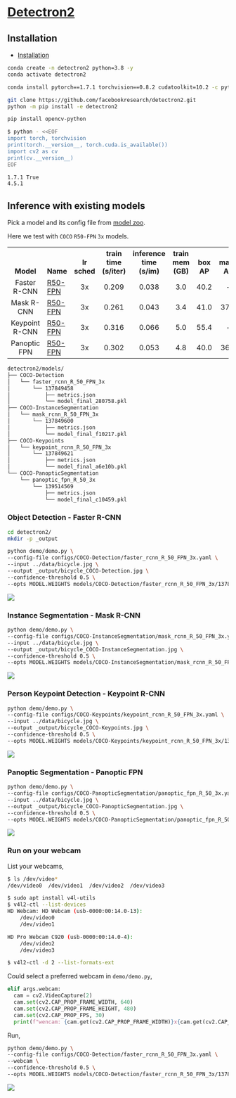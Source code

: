 # [Detectron2][]

[Detectron2]: https://github.com/facebookresearch/detectron2

## Installation

- [Installation](https://detectron2.readthedocs.io/tutorials/install.html)

```bash
conda create -n detectron2 python=3.8 -y
conda activate detectron2

conda install pytorch==1.7.1 torchvision==0.8.2 cudatoolkit=10.2 -c pytorch -y

git clone https://github.com/facebookresearch/detectron2.git
python -m pip install -e detectron2

pip install opencv-python
```

```bash
$ python - <<EOF
import torch, torchvision
print(torch.__version__, torch.cuda.is_available())
import cv2 as cv
print(cv.__version__)
EOF

1.7.1 True
4.5.1
```

## Inference with existing models

Pick a model and its config file from [model zoo](https://github.com/facebookresearch/detectron2/blob/master/MODEL_ZOO.md).

Here we test with `COCO` `R50-FPN` `3x` models.

<table><tbody>
<!-- START TABLE -->
<!-- TABLE HEADER -->
<th valign="bottom">Model</th>
<th valign="bottom">Name</th>
<th valign="bottom">lr<br/>sched</th>
<th valign="bottom">train<br/>time<br/>(s/iter)</th>
<th valign="bottom">inference<br/>time<br/>(s/im)</th>
<th valign="bottom">train<br/>mem<br/>(GB)</th>
<th valign="bottom">box<br/>AP</th>
<th valign="bottom">mask<br/>AP</th>
<th valign="bottom">kp.<br/>AP</th>
<th valign="bottom">PQ</th>
<th valign="bottom">model id</th>
<th valign="bottom">download</th>
<!-- TABLE BODY -->
<!-- ROW: faster_rcnn_R_50_FPN_3x -->
<tr><td align="center">Faster R-CNN</td>
<td align="left"><a href="configs/COCO-Detection/faster_rcnn_R_50_FPN_3x.yaml">R50-FPN</a></td>
<td align="center">3x</td>
<td align="center">0.209</td>
<td align="center">0.038</td>
<td align="center">3.0</td>
<td align="center">40.2</td>
<td align="center">-</td>
<td align="center">-</td>
<td align="center">-</td>
<td align="center">137849458</td>
<td align="center"><a href="https://dl.fbaipublicfiles.com/detectron2/COCO-Detection/faster_rcnn_R_50_FPN_3x/137849458/model_final_280758.pkl">model</a>&nbsp;|&nbsp;<a href="https://dl.fbaipublicfiles.com/detectron2/COCO-Detection/faster_rcnn_R_50_FPN_3x/137849458/metrics.json">metrics</a></td>
</tr>
<!-- ROW: mask_rcnn_R_50_FPN_3x -->
<tr><td align="center">Mask R-CNN</td>
<td align="left"><a href="configs/COCO-InstanceSegmentation/mask_rcnn_R_50_FPN_3x.yaml">R50-FPN</a></td>
<td align="center">3x</td>
<td align="center">0.261</td>
<td align="center">0.043</td>
<td align="center">3.4</td>
<td align="center">41.0</td>
<td align="center">37.2</td>
<td align="center">-</td>
<td align="center">-</td>
<td align="center">137849600</td>
<td align="center"><a href="https://dl.fbaipublicfiles.com/detectron2/COCO-InstanceSegmentation/mask_rcnn_R_50_FPN_3x/137849600/model_final_f10217.pkl">model</a>&nbsp;|&nbsp;<a href="https://dl.fbaipublicfiles.com/detectron2/COCO-InstanceSegmentation/mask_rcnn_R_50_FPN_3x/137849600/metrics.json">metrics</a></td>
</tr>
<!-- ROW: keypoint_rcnn_R_50_FPN_3x -->
<tr><td align="center">Keypoint R-CNN</td>
<td align="left"><a href="configs/COCO-Keypoints/keypoint_rcnn_R_50_FPN_3x.yaml">R50-FPN</a></td>
<td align="center">3x</td>
<td align="center">0.316</td>
<td align="center">0.066</td>
<td align="center">5.0</td>
<td align="center">55.4</td>
<td align="center">-</td>
<td align="center">65.5</td>
<td align="center">-</td>
<td align="center">137849621</td>
<td align="center"><a href="https://dl.fbaipublicfiles.com/detectron2/COCO-Keypoints/keypoint_rcnn_R_50_FPN_3x/137849621/model_final_a6e10b.pkl">model</a>&nbsp;|&nbsp;<a href="https://dl.fbaipublicfiles.com/detectron2/COCO-Keypoints/keypoint_rcnn_R_50_FPN_3x/137849621/metrics.json">metrics</a></td>
</tr>
<!-- ROW: panoptic_fpn_R_50_3x -->
<tr><td align="center">Panoptic FPN</td>
<td align="left"><a href="configs/COCO-PanopticSegmentation/panoptic_fpn_R_50_3x.yaml">R50-FPN</a></td>
<td align="center">3x</td>
<td align="center">0.302</td>
<td align="center">0.053</td>
<td align="center">4.8</td>
<td align="center">40.0</td>
<td align="center">36.5</td>
<td align="center">-</td>
<td align="center">41.5</td>
<td align="center">139514569</td>
<td align="center"><a href="https://dl.fbaipublicfiles.com/detectron2/COCO-PanopticSegmentation/panoptic_fpn_R_50_3x/139514569/model_final_c10459.pkl">model</a>&nbsp;|&nbsp;<a href="https://dl.fbaipublicfiles.com/detectron2/COCO-PanopticSegmentation/panoptic_fpn_R_50_3x/139514569/metrics.json">metrics</a></td>
</tr>
</tbody></table>

```bash
detectron2/models/
├── COCO-Detection
│   └── faster_rcnn_R_50_FPN_3x
│       └── 137849458
│           ├── metrics.json
│           └── model_final_280758.pkl
├── COCO-InstanceSegmentation
│   └── mask_rcnn_R_50_FPN_3x
│       └── 137849600
│           ├── metrics.json
│           └── model_final_f10217.pkl
├── COCO-Keypoints
│   └── keypoint_rcnn_R_50_FPN_3x
│       └── 137849621
│           ├── metrics.json
│           └── model_final_a6e10b.pkl
└── COCO-PanopticSegmentation
    └── panoptic_fpn_R_50_3x
        └── 139514569
            ├── metrics.json
            └── model_final_c10459.pkl
```

### Object Detection - Faster R-CNN

```bash
cd detectron2/
mkdir -p _output

python demo/demo.py \
--config-file configs/COCO-Detection/faster_rcnn_R_50_FPN_3x.yaml \
--input ../data/bicycle.jpg \
--output _output/bicycle_COCO-Detection.jpg \
--confidence-threshold 0.5 \
--opts MODEL.WEIGHTS models/COCO-Detection/faster_rcnn_R_50_FPN_3x/137849458/model_final_280758.pkl
```

![](bicycle_COCO-Detection.jpg)

### Instance Segmentation - Mask R-CNN

```bash
python demo/demo.py \
--config-file configs/COCO-InstanceSegmentation/mask_rcnn_R_50_FPN_3x.yaml \
--input ../data/bicycle.jpg \
--output _output/bicycle_COCO-InstanceSegmentation.jpg \
--confidence-threshold 0.5 \
--opts MODEL.WEIGHTS models/COCO-InstanceSegmentation/mask_rcnn_R_50_FPN_3x/137849600/model_final_f10217.pkl
```

![](bicycle_COCO-InstanceSegmentation.jpg)

### Person Keypoint Detection - Keypoint R-CNN

```bash
python demo/demo.py \
--config-file configs/COCO-Keypoints/keypoint_rcnn_R_50_FPN_3x.yaml \
--input ../data/bicycle.jpg \
--output _output/bicycle_COCO-Keypoints.jpg \
--confidence-threshold 0.5 \
--opts MODEL.WEIGHTS models/COCO-Keypoints/keypoint_rcnn_R_50_FPN_3x/137849621/model_final_a6e10b.pkl
```

![](bicycle_COCO-Keypoints.jpg)

### Panoptic Segmentation - Panoptic FPN

```bash
python demo/demo.py \
--config-file configs/COCO-PanopticSegmentation/panoptic_fpn_R_50_3x.yaml \
--input ../data/bicycle.jpg \
--output _output/bicycle_COCO-PanopticSegmentation.jpg \
--confidence-threshold 0.5 \
--opts MODEL.WEIGHTS models/COCO-PanopticSegmentation/panoptic_fpn_R_50_3x/139514569/model_final_c10459.pkl
```

![](bicycle_COCO-PanopticSegmentation.jpg)

### Run on your webcam

List your webcams,

```bash
$ ls /dev/video*
/dev/video0  /dev/video1  /dev/video2  /dev/video3

$ sudo apt install v4l-utils
$ v4l2-ctl --list-devices
HD Webcam: HD Webcam (usb-0000:00:14.0-13):
	/dev/video0
	/dev/video1

HD Pro Webcam C920 (usb-0000:00:14.0-4):
	/dev/video2
	/dev/video3

$ v4l2-ctl -d 2 --list-formats-ext
```

Could select a preferred webcam in `demo/demo.py`,

```py
elif args.webcam:
  cam = cv2.VideoCapture(2)
  cam.set(cv2.CAP_PROP_FRAME_WIDTH, 640)
  cam.set(cv2.CAP_PROP_FRAME_HEIGHT, 480)
  cam.set(cv2.CAP_PROP_FPS, 30)
  print(f"wencam: {cam.get(cv2.CAP_PROP_FRAME_WIDTH)}x{cam.get(cv2.CAP_PROP_FRAME_HEIGHT)} {cam.get(cv2.CAP_PROP_FPS)}")
```

Run,

```bash
python demo/demo.py \
--config-file configs/COCO-Detection/faster_rcnn_R_50_FPN_3x.yaml \
--webcam \
--confidence-threshold 0.5 \
--opts MODEL.WEIGHTS models/COCO-Detection/faster_rcnn_R_50_FPN_3x/137849458/model_final_280758.pkl
```

<!--
python demo/demo.py \
--config-file configs/COCO-Keypoints/keypoint_rcnn_R_50_FPN_3x.yaml \
--webcam \
--confidence-threshold 0.5 \
--opts MODEL.WEIGHTS models/COCO-Keypoints/keypoint_rcnn_R_50_FPN_3x/137849621/model_final_a6e10b.pkl
-->

![](webcam.png)
